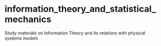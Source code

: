 # information_theory_and_statistical_mechanics
Study materials on Information Theory and its relations with physical systems models 
